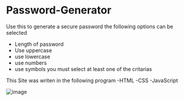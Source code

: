 # Password-Generator
Use this to generate a secure password
the following options can be selected
- Length of password
- Use uppercase
- use lowercase
- use numbers
- use symbols
you must select at least one of the critarias

This Site was writen in the following program 
-HTML
-CSS
-JavaScript



![image](https://user-images.githubusercontent.com/87239985/149663723-48227185-d9aa-4568-9f74-196ccabe6f66.png)
